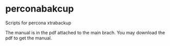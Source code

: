 # perconabakcup
Scripts for percona xtrabackup

The manual is in the pdf attached to the main brach. You may download the pdf to get the manual.
